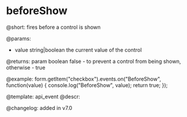 beforeShow
=============

@short: fires before a control is shown
 

@params:
- value     string|boolean     the current value of the control

@returns:
param   boolean     false - to prevent a control from being shown, otherwise - true


@example:
form.getItem("checkbox").events.on("BeforeShow", function(value) {
    console.log("BeforeShow", value);
    return true;
});


@template: api_event
@descr:

@changelog: added in v7.0
